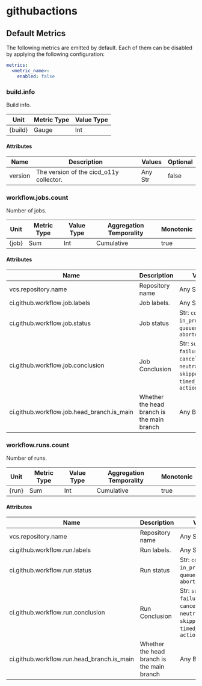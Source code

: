 [comment]: <> (Code generated by mdatagen. DO NOT EDIT.)

# githubactions

## Default Metrics

The following metrics are emitted by default. Each of them can be disabled by applying the following configuration:

```yaml
metrics:
  <metric_name>:
    enabled: false
```

### build.info

Build info.

| Unit | Metric Type | Value Type |
| ---- | ----------- | ---------- |
| {build} | Gauge | Int |

#### Attributes

| Name | Description | Values | Optional |
| ---- | ----------- | ------ | -------- |
| version | The version of the cicd_o11y collector. | Any Str | false |

### workflow.jobs.count

Number of jobs.

| Unit | Metric Type | Value Type | Aggregation Temporality | Monotonic |
| ---- | ----------- | ---------- | ----------------------- | --------- |
| {job} | Sum | Int | Cumulative | true |

#### Attributes

| Name | Description | Values | Optional |
| ---- | ----------- | ------ | -------- |
| vcs.repository.name | Repository name | Any Str | false |
| ci.github.workflow.job.labels | Job labels. | Any Str | false |
| ci.github.workflow.job.status | Job status | Str: ``completed``, ``in_progress``, ``queued``, ``waiting``, ``aborted`` | false |
| ci.github.workflow.job.conclusion | Job Conclusion | Str: ``success``, ``failure``, ``cancelled``, ``neutral``, ``null``, ``skipped``, ``timed_out``, ``action_required`` | false |
| ci.github.workflow.job.head_branch.is_main | Whether the head branch is the main branch | Any Bool | false |

### workflow.runs.count

Number of runs.

| Unit | Metric Type | Value Type | Aggregation Temporality | Monotonic |
| ---- | ----------- | ---------- | ----------------------- | --------- |
| {run} | Sum | Int | Cumulative | true |

#### Attributes

| Name | Description | Values | Optional |
| ---- | ----------- | ------ | -------- |
| vcs.repository.name | Repository name | Any Str | false |
| ci.github.workflow.run.labels | Run labels. | Any Str | false |
| ci.github.workflow.run.status | Run status | Str: ``completed``, ``in_progress``, ``queued``, ``waiting``, ``aborted`` | false |
| ci.github.workflow.run.conclusion | Run Conclusion | Str: ``success``, ``failure``, ``cancelled``, ``neutral``, ``null``, ``skipped``, ``timed_out``, ``action_required`` | false |
| ci.github.workflow.run.head_branch.is_main | Whether the head branch is the main branch | Any Bool | false |
